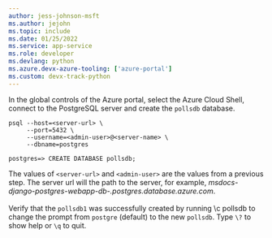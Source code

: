 ```yaml
---
author: jess-johnson-msft
ms.author: jejohn
ms.topic: include
ms.date: 01/25/2022
ms.service: app-service
ms.role: developer
ms.devlang: python
ms.azure.devx-azure-tooling: ['azure-portal']
ms.custom: devx-track-python
---
```


In the global controls of the Azure portal, select the Azure Cloud Shell, connect to the PostgreSQL server and create the `pollsdb` database.

```Console
psql --host=<server-url> \
     --port=5432 \
     --username=<admin-user>@<server-name> \
     --dbname=postgres

postgres=> CREATE DATABASE pollsdb;
```

The values of `<server-url>` and `<admin-user>` are the values from a previous step. The server url will the path to the server, for example, *msdocs-django-postgres-webapp-db-<unique-id>.postgres.database.azure.com*. 
<br><br>
Verify that the `pollsdb1` was successfully created by running \c pollsdb to change the prompt from `postgre` (default) to the new `pollsdb`. Type `\?` to show help or `\q` to quit.